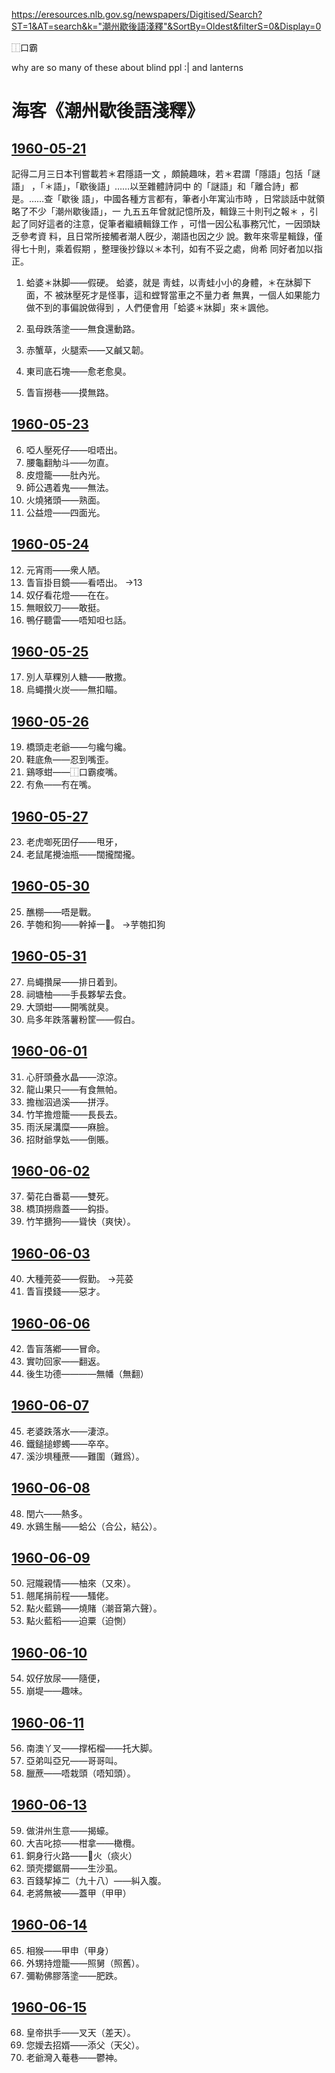 https://eresources.nlb.gov.sg/newspapers/Digitised/Search?ST=1&AT=search&k="潮州歇後語淺釋"&SortBy=Oldest&filterS=0&Display=0

⿰口霸

why are so many of these about blind ppl :|
and lanterns

# 海客《潮州歇後語淺釋》

## [1960-05-21](https://eresources.nlb.gov.sg/newspapers/Digitised/Article/scjp19600521-1.2.54.9)

記得二月三日本刊嘗載若＊君隱語一文
，頗饒趣味，若＊君謂「隱語」包括「謎語」
，「＊語」，「歇後語」……以至雜體詩詞中
的「謎語」和「離合詩」都是。……查「歇後
語」，中國各種方言都有，筆者小年寓汕市時
，日常談話中就領略了不少「潮州歇後語」，一
九五五年曾就記憶所及，輯錄三十則刊之報＊
，引起了同好這者的注意，促筆者繼續輯錄工作
，可惜一因公私事務冗忙，一因頭缺乏參考資
料，且日常所接觸者潮人旣少，潮語也因之少
說。數年來零星輯錄，僅得七十則，乘着假期
，整理後抄錄以＊本刊，如有不妥之處，尙希
同好者加以指正。

1. 蛤婆＊牀脚——假硬。
蛤婆，就是
靑蛙，以靑蛙小小的身體，＊在牀脚下面，不
被牀壓死才是怪事，這和螳腎當車之不量力者
無異，一個人如果能力做不到的事偏說做得到
，人們便會用「蛤婆＊牀脚」來＊諷他。

2. 虱母跌落塗——無食還動路。
3. 赤蟹草，火腿索——又鹹又韌。
4. 東司底石塊——愈老愈臭。
5. 眚盲撈巷——摸無路。

## [1960-05-23](https://eresources.nlb.gov.sg/newspapers/Digitised/Article/scjp19600523-1.2.47.10)

6. 啞人壓死仔——呾唔出。
7. 腰龜翻觔斗——勿直。
8. 皮燈籠——肚內光。
9. 師公遇着鬼——無法。
10. 火燒猪頭——熟面。
11. 公益燈——四面光。

## [1960-05-24](https://eresources.nlb.gov.sg/newspapers/Digitised/Article/scjp19600524-1.2.43.13)

12. 元宵雨——衆人陋。
12. 眚盲掛目鏡——看唔出。
	→13
14. 奴仔看花燈——在在。
15. 無眼鉸刀——敢挺。
16. 鴨仔聽雷——唔知呾乜話。

## [1960-05-25](https://eresources.nlb.gov.sg/newspapers/Digitised/Article/scjp19600525-1.2.48.5)

17. 別人草粿別人糖——散撒。
18. 烏蠅攢火炭——無扣瞄。

## [1960-05-26](https://eresources.nlb.gov.sg/newspapers/Digitised/Article/scjp19600526-1.2.44.10)

19. 橋頭走老爺——勻纔勻纔。
20. 鞋底魚——忍到嘴歪。
21. 鷄啄蚶——⿰口霸痠嘴。
22. 𠕇魚——𠕇在嘴。

## [1960-05-27](https://eresources.nlb.gov.sg/newspapers/Digitised/Article/scjp19600527-1.2.21.8)

23. 老虎啣死囝仔——甩牙，
24. 老鼠尾攪油瓶——闊攏闊攏。

## [1960-05-30](https://eresources.nlb.gov.sg/newspapers/Digitised/Article/scjp19600530-1.2.54.10)

25. 醮棚——唔是戰。
26. 芋匏和狗——幹掉一𰉗。
	→芋匏扣狗

## [1960-05-31](https://eresources.nlb.gov.sg/newspapers/Digitised/Article/scjp19600531-1.2.47.8)

27. 烏蠅攢屎——排日着到。
28. 祠塘柚——手長夥挈去食。
29. 大頭蚶——開嘴就臭。
30. 烏多年跌落薯粉筐——假白。

## [1960-06-01](https://eresources.nlb.gov.sg/newspapers/Digitised/Article/scjp19600601-1.2.41.11)

31. 心肝頭叠水晶——涼涼。
32. 龍山果只——有食無帕。
33. 擔枷泅過溪——拼浮。
34. 竹竿擔燈籠——長長去。
35. 雨沃屎溝糜——麻臉。
36. 招財爺𡥘𡚸——倒賬。

## [1960-06-02](https://eresources.nlb.gov.sg/newspapers/Digitised/Article/scjp19600602-1.2.47.13)

37. 菊花白番葛——雙死。
38. 橋頂撈鼎蓋——鈎掛。
39. 竹竿搪狗——聳快（爽快）。

## [1960-06-03](https://eresources.nlb.gov.sg/newspapers/Digitised/Article/scjp19600603-1.2.19.6)

40. 大種莞荽——假勤。
	→芫荽
41. 眚盲摸錢——惡才。

## [1960-06-06](https://eresources.nlb.gov.sg/newspapers/Digitised/Article/scjp19600606-1.2.52.9)

42. 眚盲落鄕——冒命。
43. 實叻回家——翻返。
44. 後生功德————無幡（無翻）

## [1960-06-07](https://eresources.nlb.gov.sg/newspapers/Digitised/Article/scjp19600607-1.2.51.15)

45. 老婆跌落水——淒涼。
46. 鐵鎚搥蟉蠋——卒卒。
47. 溪沙埧種蔗——難圍（難爲）。

## [1960-06-08](https://eresources.nlb.gov.sg/newspapers/Digitised/Article/scjp19600608-1.2.45.5)

48. 閏六——熱多。
49. 水鷄生鬚——蛤公（合公，結公）。

## [1960-06-09](https://eresources.nlb.gov.sg/newspapers/Digitised/Article/scjp19600609-1.2.55.11)

50. 冠隴親情——柚來（又來）。
51. 翹尾捐前程——騷佬。
52. 點火藍鷄——燒賭（潮音第六聲）。
53. 點火藍稻——迫粟（迫惻）

## [1960-06-10](https://eresources.nlb.gov.sg/newspapers/Digitised/Article/scjp19600610-1.2.45.10)

54. 奴仔放尿——隨便，
55. 崩堤——趣味。

## [1960-06-11](https://eresources.nlb.gov.sg/newspapers/Digitised/Article/scjp19600611-1.2.47.11)

56. 南澳丫叉——撑柘榴——托大脚。
57. 亞弟叫亞兄——哥哥叫。
58. 臘蔗——唔栽頭（唔知頭）。

## [1960-06-13](https://eresources.nlb.gov.sg/newspapers/Digitised/Article/scjp19600613-1.2.50.7)

59. 做汫州生意——揭蠔。
60. 大吉叱掠——柑拿——橄欖。
61. 銅身行火路——𨅭火（痰火）
62. 頭壳攖鋸屑——生沙虱。
63. 百錢挈掉二（九十八）——糾入腹。
64. 老將無被——蓋甲（甲甲）

## [1960-06-14](https://eresources.nlb.gov.sg/newspapers/Digitised/Article/scjp19600614-1.2.44.11)

65. 相猴——甲申（甲身）
66. 外甥持燈籠——照舅（照舊）。
67. 彌勒佛膠落塗——肥跌。

## [1960-06-15](https://eresources.nlb.gov.sg/newspapers/Digitised/Article/scjp19600615-1.2.44.11)

68. 皇帝拱手——叉天（差天）。
69. 您嬡去招婿——添父（天父）。
70. 老爺灣入菴巷——鬱神。
